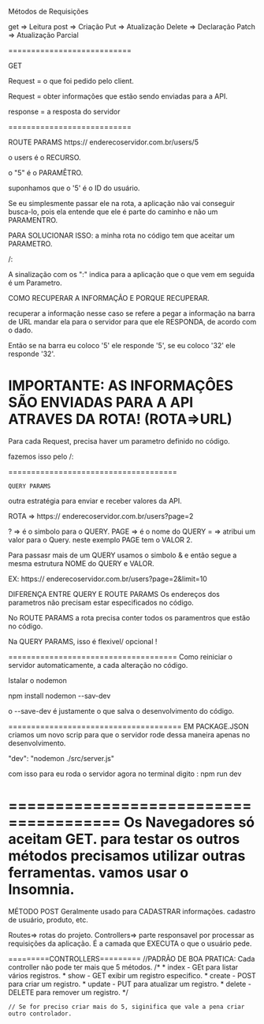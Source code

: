 Métodos de Requisições

get => Leitura
post => Criação
Put => Atualização
Delete => Declaração
Patch => Atualização Parcial

===========================

GET

Request =  o que foi pedido pelo client.

Request = obter informações que estão sendo enviadas para a API.

response = a resposta do servidor 

===========================

ROUTE PARAMS
https:// enderecoservidor.com.br/users/5

o users é o RECURSO.

o "5" é o PARAMÊTRO.


suponhamos que o '5' é o ID do usuário. 

Se eu simplesmente passar ele na rota, a aplicação não vai conseguir busca-lo, pois ela entende que ele é parte do caminho e não um PARAMENTRO.

PARA SOLUCIONAR ISSO:
a minha rota no código tem que aceitar um PARAMETRO.

/:

A sinalização com os ":" indica para a aplicação que o que vem em seguida é um Parametro.

COMO RECUPERAR A INFORMAÇÃO  E PORQUE RECUPERAR.

recuperar a informação nesse caso se refere a pegar a informação na barra de URL mandar ela para o servidor para que ele RESPONDA, de acordo com o dado. 

Então se na barra eu coloco '5' ele responde '5', se eu coloco '32' ele responde '32'.


IMPORTANTE:
AS INFORMAÇÔES SÃO ENVIADAS PARA A API ATRAVES DA ROTA! (ROTA=>URL)
===========================

Para cada Request, precisa haver um parametro definido no código.

fazemos isso pelo /: 

=====================================

    QUERY PARAMS
outra estratégia para enviar e receber valores da API.

ROTA => https:// enderecoservidor.com.br/users?page=2


? => é o simbolo para o QUERY.
PAGE => é o nome do QUERY
= => atribui um valor para o Query. neste exemplo PAGE tem o VALOR 2.

Para passasr mais de um QUERY usamos o simbolo & e então segue a mesma estrutura NOME do QUERY e VALOR.

EX: https:// enderecoservidor.com.br/users?page=2&limit=10

DIFERENÇA ENTRE QUERY E ROUTE PARAMS 
Os endereços dos parametros não precisam estar especificados no código.

No ROUTE PARAMS a rota precisa conter todos os paramentros que estão no código.

Na QUERY PARAMS, isso é flexivel/ opcional !

=====================================
Como reiniciar o servidor automaticamente, a cada alteração no código.

Istalar o nodemon

npm install nodemon --sav-dev

o --save-dev é justamente o que salva o desenvolvimento do código.

======================================
EM PACKAGE.JSON 
criamos um novo scrip para que o servidor rode dessa maneira apenas no desenvolvimento.

"dev": "nodemon ./src/server.js"

com isso para eu roda o servidor agora no terminal digito : npm run dev

======================================
Os Navegadores só aceitam GET.
para testar os outros métodos precisamos utilizar outras ferramentas.
vamos usar o Insomnia.
======================================
MÉTODO POST
Geralmente usado para CADASTRAR informações.
cadastro de usuário, produto, etc.

Routes=> rotas do projeto. 
Controllers=> parte responsavel por processar as requisições da aplicação. É a camada que EXECUTA o que o usuário pede.


=========CONTROLLERS=========
//PADRÃO DE BOA PRATICA: Cada controller não pode ter mais que 5 métodos.
    /*
        * index - GEt para listar vários registros.
        * show -  GET exibir um registro especifico.
        * create - POST para criar um registro.
        * update - PUT para atualizar um registro.
        * delete - DELETE para remover um registro.
    */

    // Se for preciso criar mais do 5, siginifica que vale a pena criar outro controlador.
